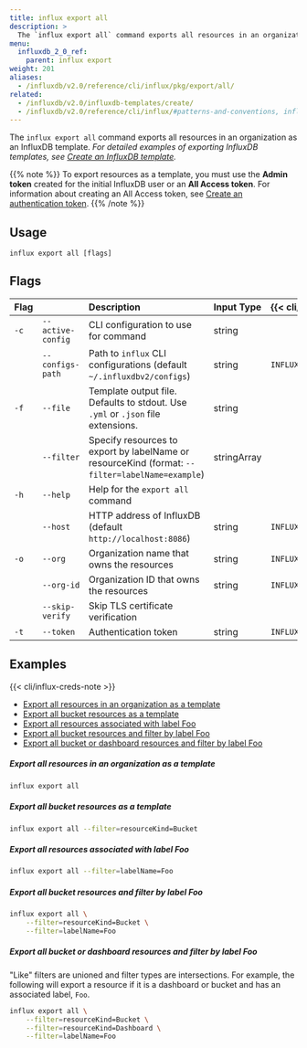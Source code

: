 ```yaml
---
title: influx export all
description: >
  The `influx export all` command exports all resources in an organization as an InfluxDB template.
menu:
  influxdb_2_0_ref:
    parent: influx export
weight: 201
aliases:
  - /influxdb/v2.0/reference/cli/influx/pkg/export/all/
related:
  - /influxdb/v2.0/influxdb-templates/create/
  - /influxdb/v2.0/reference/cli/influx/#patterns-and-conventions, influx CLI patterns and conventions
---
```


The `influx export all` command exports all resources in an
organization as an InfluxDB template.
_For detailed examples of exporting InfluxDB templates, see
[Create an InfluxDB template](/influxdb/v2.0/influxdb-templates/create/)._

{{% note %}}
To export resources as a template, you must use the **Admin token** created for
the initial InfluxDB user or an **All Access token**.
For information about creating an All Access token, see [Create an authentication token](/influxdb/v2.0/security/tokens/create-token/).
{{% /note %}}

## Usage
```
influx export all [flags]
```

## Flags
| Flag |                   | Description                                                                                     | Input Type  | {{< cli/mapped >}}   |
|:---- |:---               |:-----------                                                                                     |:----------  |:------------------   |
| `-c` | `--active-config` | CLI configuration to use for command                                                            | string      |                      |
|      | `--configs-path`  | Path to `influx` CLI configurations (default `~/.influxdbv2/configs`)                           | string      |`INFLUX_CONFIGS_PATH` |
| `-f` | `--file`          | Template output file. Defaults to stdout. Use `.yml` or `.json` file extensions.                | string      |                      |
|      | `--filter`        | Specify resources to export by labelName or resourceKind (format: `--filter=labelName=example`) | stringArray |                      |
| `-h` | `--help`          | Help for the `export all` command                                                               |             |                      |
|      | `--host`          | HTTP address of InfluxDB (default `http://localhost:8086`)                                      | string      | `INFLUX_HOST`        |
| `-o` | `--org`           | Organization name that owns the resources                                                       | string      | `INFLUX_ORG`         |
|      | `--org-id`        | Organization ID that owns the resources                                                         | string      | `INFLUX_ORG_ID`      |
|      | `--skip-verify`   | Skip TLS certificate verification                                                               |             |                      |
| `-t` | `--token`         | Authentication token                                                                            | string      | `INFLUX_TOKEN`       |


## Examples

{{< cli/influx-creds-note >}}

- [Export all resources in an organization as a template](#export-all-resources-in-an-organization-as-a-template)
- [Export all bucket resources as a template](#export-all-bucket-resources-as-a-template)
- [Export all resources associated with label Foo](#export-all-resources-associated-with-label-foo)
- [Export all bucket resources and filter by label Foo](#export-all-bucket-resources-and-filter-by-label-foo)
- [Export all bucket or dashboard resources and filter by label Foo](#export-all-bucket-or-dashboard-resources-and-filter-by-label-foo)

##### Export all resources in an organization as a template
```sh
influx export all
```

##### Export all bucket resources as a template
```sh
influx export all --filter=resourceKind=Bucket
```

##### Export all resources associated with label Foo
```sh
influx export all --filter=labelName=Foo
```

##### Export all bucket resources and filter by label Foo
```sh
influx export all \
	--filter=resourceKind=Bucket \
	--filter=labelName=Foo
```

##### Export all bucket or dashboard resources and filter by label Foo
"Like" filters are unioned and filter types are intersections.
For example, the following will export a resource if it is a dashboard or bucket
and has an associated label, `Foo`.

```sh
influx export all \
	--filter=resourceKind=Bucket \
	--filter=resourceKind=Dashboard \
	--filter=labelName=Foo
```
